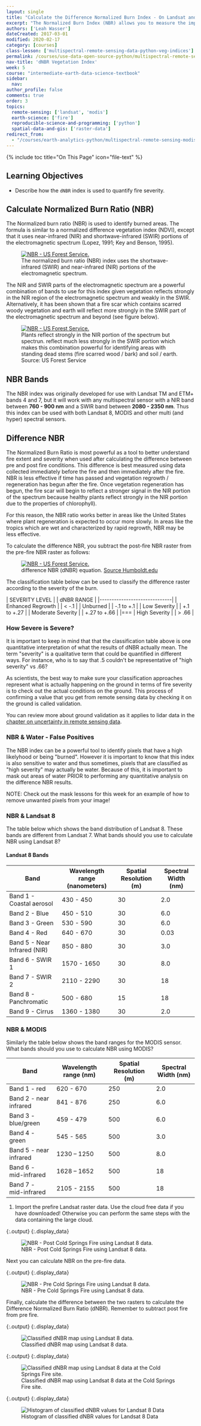 ```yaml
---
layout: single
title: "Calculate the Difference Normalized Burn Index - On Landsat and MODIS data in Python"
excerpt: "The Normalized Burn Index (NBR) allows you to measure the impact of a fire on the landscape with remote sensing data. Learn how to calculate NBR using Landsat and MODIS remote sensing data in Python."
authors: ['Leah Wasser']
dateCreated: 2017-03-01
modified: 2020-02-17
category: [courses]
class-lesson: ['multispectral-remote-sensing-data-python-veg-indices']
permalink: /courses/use-data-open-source-python/multispectral-remote-sensing/landsat-in-Python/vegetation-indices-in-python/normalized-burn-index-dNBR/
nav-title: 'dNBR Vegetation Index'
week: 5
course: "intermediate-earth-data-science-textbook"
sidebar:
  nav:
author_profile: false
comments: true
order: 3
topics:
  remote-sensing: ['landsat', 'modis']
  earth-science: ['fire']
  reproducible-science-and-programming: ['python']
  spatial-data-and-gis: ['raster-data']
redirect_from:
  - "/courses/earth-analytics-python/multispectral-remote-sensing-modis/normalized-burn-index-dNBR/"
---
```


{% include toc title="On This Page" icon="file-text" %}

<div class='notice--success' markdown="1">

## <i class="fa fa-graduation-cap" aria-hidden="true"></i> Learning Objectives

* Describe how the `dNBR` index is used to quantify fire severity.

</div>

## Calculate Normalized Burn Ratio (NBR)

The Normalized burn ratio (NBR) is used to identify burned areas. The formula
is similar to a normalized difference vegetation index (NDVI), except that it
uses near-infrared (NIR) and shortwave-infrared (SWIR) portions of the
electromagnetic spectrum (Lopez, 1991; Key and Benson, 1995).

<figure class="half">
 <a href="{{ site.url}}/images/earth-analytics/remote-sensing/nbr-index.png">
 <img src="{{ site.url}}/images/earth-analytics/remote-sensing/nbr-index.png" alt="NBR - US Forest Service."></a>
    <figcaption>The normalized burn ratio (NBR) index uses the shortwave-infrared (SWIR) and near-infrared (NIR) portions of the electromagnetic
    spectrum.
    </figcaption>
</figure>

The NIR and SWIR parts of the electromagnetic spectrum are a powerful combination
of bands to use for this index given vegetation reflects strongly in the NIR region
of the electromagnetic spectrum and weakly in the SWIR. Alternatively, it has been
shown that a fire scar which contains scarred woody vegetation and earth will
reflect more strongly in the SWIR part of the electromagnetic spectrum and beyond
(see figure below).

<figure>
 <a href="{{ site.url}}/images/earth-analytics/remote-sensing/barc-spectral-response-US-forest-service.png">
 <img src="{{ site.url}}/images/earth-analytics/remote-sensing/barc-spectral-response-US-forest-service.png" alt="NBR - US Forest Service."></a>
    <figcaption>Plants reflect strongly in the NIR portion of the spectrum but
    spectrun. reflect much less strongly in the SWIR portion which makes this combination powerful for identifying areas with standing dead stems (fire scarred wood / bark) and soil / earth. Source: US Forest Service
    </figcaption>
</figure>


## NBR Bands

The NBR index was originally developed for use with Landsat TM and ETM+ bands 4 and 7,
but it will work with any multispectral sensor with a NIR
band between **760 - 900 nm** and a SWIR band between **2080 - 2350 nm**. Thus this
index can be used with both Landsat 8, MODIS and other multi (and hyper) spectral
sensors.

## Difference NBR

The Normalized Burn Ratio is most powerful as a tool to better understand fire
extent and severity when used after calculating the difference between pre and post
fire conditions. This
difference is best measured using data collected immediately before the fire and
then immediately after the fire.
NBR is less effective if time has passed and vegetation regrowth / regeneration
has begun after the fire. Once vegetation regeneration has begun, the fire scar will begin
to reflect a stronger signal in the NIR portion of the spectrum because
healthy plants reflect strongly in the NIR portion due to the properties of
chlorophyll).

For this reason, the NBR ratio works better in areas like the United States where
plant regeneration is expected to occur more slowly. In areas like the tropics
which are wet and characterized by rapid regrowth, NBR may be less effective.

To calculate the difference NBR, you subtract the post-fire NBR raster from the pre-fire
NBR raster as follows:

<figure>
 <a href="{{ site.url}}/images/earth-analytics/remote-sensing/dnbr-equation.jpg">
 <img src="{{ site.url}}/images/earth-analytics/remote-sensing/dnbr-equation.jpg" alt="NBR - US Forest Service."></a>
    <figcaption>difference NBR (dNBR) equation.  <a href="http://gsp.humboldt.edu/olm_2015/Courses/GSP_216_Online/lesson5-1/NBR.html" target = "_blank">Source Humboldt.edu</a>
    </figcaption>
</figure>

The classification table below can be used to classify the difference raster according to
the severity of the burn.

| SEVERITY LEVEL  | | dNBR RANGE |
|------------------------------|
| Enhanced Regrowth | | < -.1 |
| Unburned       |  | -.1 to +.1 |
| Low Severity     | | +.1 to +.27 |
| Moderate Severity  | | +.27 to +.66 |
|===
| High Severity     |  | > .66 |

### How Severe is Severe?

It is important to keep in mind that that the classification table above is one
quantitative interpretation of what the results of dNBR actually mean. The term
"severity" is a qualitative term that could be quantified in different ways.
For instance, who is to say that .5 couldn't be representative of "high severity"
vs .66?

As scientists, the best way to make sure your classification approaches represent
what is actually happening on the ground in terms of fire severity is to check
out the actual conditions on the ground. This process of confirming a value that
you get from remote sensing data by checking it on the ground is called validation.

You can review more about ground validation as it applies to lidar data in the  
<a href="{{ site.url }}/courses/use-data-open-source-python/spatial-data-applications/lidar-remote-sensing-uncertainty/">chapter on uncertainty in remote sensing data</a>.

### NBR & Water - False Positives

The NBR index can be a powerful tool to identify pixels that have a high likelyhood
or being "burned". However it is important to know that this index is also
sensitive to water and thus sometimes, pixels that are classified as "high severity"
may actually be water. Because of this, it is important to mask out areas of water
PRIOR to performing any quantitative analysis on the difference NBR results.

NOTE: Check out the mask lessons for this week for an example of how to remove unwanted pixels from your image!

### NBR & Landsat 8

The table below which shows the band distribution of Landsat 8. These bands
are different from Landsat 7. What
bands should you use to calculate NBR using Landsat 8?

#### Landsat 8 Bands

| Band | Wavelength range (nanometers) | Spatial Resolution (m) | Spectral Width (nm)|
|-------------------------------------|------------------|--------------------|----------------|
| Band 1 - Coastal aerosol | 430 - 450 | 30 | 2.0 |
| Band 2 - Blue | 450 - 510 | 30 | 6.0 |
| Band 3 - Green | 530 - 590 | 30 | 6.0 |
| Band 4 - Red | 640 - 670 | 30 | 0.03 |
| Band 5 - Near Infrared (NIR) | 850 - 880 | 30 | 3.0 |
| Band 6 - SWIR 1 | 1570 - 1650 | 30 | 8.0  |
| Band 7 - SWIR 2 | 2110 - 2290 | 30 | 18 |
| Band 8 - Panchromatic | 500 - 680 | 15 | 18 |
| Band 9 - Cirrus | 1360 - 1380 | 30 | 2.0 |


### NBR & MODIS

Similarly the table below shows the band ranges for the MODIS sensor. What bands
should you use to calculate NBR using MODIS?

| Band | Wavelength range (nm) | Spatial Resolution (m) | Spectral Width (nm)|
|-------------------------------------|------------------|--------------------|----------------|
| Band 1 - red | 620 - 670 | 250 | 2.0 |
| Band 2 - near infrared | 841 - 876 | 250 | 6.0 |
| Band 3 -  blue/green | 459 - 479 | 500 | 6.0 |
| Band 4 - green | 545 - 565 | 500 | 3.0 |
| Band 5 - near infrared  | 1230 – 1250 | 500 | 8.0  |
| Band 6 - mid-infrared | 1628 – 1652 | 500 | 18 |
| Band 7 - mid-infrared | 2105 - 2155 | 500 | 18 |


1. Import the prefire Landsat raster data. Use the cloud free data if you have downloaded! Otherwise you can perform the same steps with the data containing the large cloud. 






{:.output}
{:.display_data}

<figure>

<img src = "{{ site.url }}/images/courses/intermediate-earth-data-science-textbook/05-multi-spectral-remote-sensing-python/vegetation-indices/2017-03-01-fire01-difference-normalized-burn-ratio-veg-indices/2017-03-01-fire01-difference-normalized-burn-ratio-veg-indices_4_0.png" alt = "NBR - Post Cold Springs Fire using Landsat 8 data.">
<figcaption>NBR - Post Cold Springs Fire using Landsat 8 data.</figcaption>

</figure>





Next you can calculate NBR on the pre-fire data. 


{:.output}
{:.display_data}

<figure>

<img src = "{{ site.url }}/images/courses/intermediate-earth-data-science-textbook/05-multi-spectral-remote-sensing-python/vegetation-indices/2017-03-01-fire01-difference-normalized-burn-ratio-veg-indices/2017-03-01-fire01-difference-normalized-burn-ratio-veg-indices_7_0.png" alt = "NBR - Pre Cold Springs Fire using Landsat 8 data.">
<figcaption>NBR - Pre Cold Springs Fire using Landsat 8 data.</figcaption>

</figure>




Finally, calculate the difference between the two rasters to calculate the Difference Normalized Burn Ratio (dNBR). Remember to subtract post fire from pre fire.






{:.output}
{:.display_data}

<figure>

<img src = "{{ site.url }}/images/courses/intermediate-earth-data-science-textbook/05-multi-spectral-remote-sensing-python/vegetation-indices/2017-03-01-fire01-difference-normalized-burn-ratio-veg-indices/2017-03-01-fire01-difference-normalized-burn-ratio-veg-indices_13_0.png" alt = "Classified dNBR map using Landsat 8 data.">
<figcaption>Classified dNBR map using Landsat 8 data.</figcaption>

</figure>






{:.output}
{:.display_data}

<figure>

<img src = "{{ site.url }}/images/courses/intermediate-earth-data-science-textbook/05-multi-spectral-remote-sensing-python/vegetation-indices/2017-03-01-fire01-difference-normalized-burn-ratio-veg-indices/2017-03-01-fire01-difference-normalized-burn-ratio-veg-indices_15_0.png" alt = "Classified dNBR map using Landsat 8 data at the Cold Springs Fire site.">
<figcaption>Classified dNBR map using Landsat 8 data at the Cold Springs Fire site.</figcaption>

</figure>





{:.output}
{:.display_data}

<figure>

<img src = "{{ site.url }}/images/courses/intermediate-earth-data-science-textbook/05-multi-spectral-remote-sensing-python/vegetation-indices/2017-03-01-fire01-difference-normalized-burn-ratio-veg-indices/2017-03-01-fire01-difference-normalized-burn-ratio-veg-indices_16_0.png" alt = "Histogram of classified dNBR values for Landsat 8 Data">
<figcaption>Histogram of classified dNBR values for Landsat 8 Data</figcaption>

</figure>



